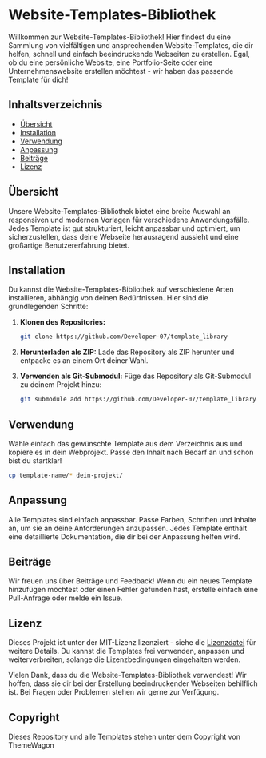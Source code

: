 # Website-Templates-Bibliothek

Willkommen zur Website-Templates-Bibliothek! Hier findest du eine Sammlung von vielfältigen und ansprechenden Website-Templates, die dir helfen, schnell und einfach beeindruckende Webseiten zu erstellen. Egal, ob du eine persönliche Website, eine Portfolio-Seite oder eine Unternehmenswebsite erstellen möchtest - wir haben das passende Template für dich!

## Inhaltsverzeichnis

- [Übersicht](#übersicht)
- [Installation](#installation)
- [Verwendung](#verwendung)
- [Anpassung](#anpassung)
- [Beiträge](#beiträge)
- [Lizenz](#lizenz)

## Übersicht

Unsere Website-Templates-Bibliothek bietet eine breite Auswahl an responsiven und modernen Vorlagen für verschiedene Anwendungsfälle. Jedes Template ist gut strukturiert, leicht anpassbar und optimiert, um sicherzustellen, dass deine Webseite herausragend aussieht und eine großartige Benutzererfahrung bietet.

## Installation

Du kannst die Website-Templates-Bibliothek auf verschiedene Arten installieren, abhängig von deinen Bedürfnissen. Hier sind die grundlegenden Schritte:

1. **Klonen des Repositories:**
   ```bash
   git clone https://github.com/Developer-07/template_library
   ```

2. **Herunterladen als ZIP:**
   Lade das Repository als ZIP herunter und entpacke es an einem Ort deiner Wahl.

3. **Verwenden als Git-Submodul:**
   Füge das Repository als Git-Submodul zu deinem Projekt hinzu:
   ```bash
   git submodule add https://github.com/Developer-07/template_library templates
   ```

## Verwendung

Wähle einfach das gewünschte Template aus dem Verzeichnis aus und kopiere es in dein Webprojekt. Passe den Inhalt nach Bedarf an und schon bist du startklar!

```bash
cp template-name/* dein-projekt/
```

## Anpassung

Alle Templates sind einfach anpassbar. Passe Farben, Schriften und Inhalte an, um sie an deine Anforderungen anzupassen. Jedes Template enthält eine detaillierte Dokumentation, die dir bei der Anpassung helfen wird.

## Beiträge

Wir freuen uns über Beiträge und Feedback! Wenn du ein neues Template hinzufügen möchtest oder einen Fehler gefunden hast, erstelle einfach eine Pull-Anfrage oder melde ein Issue.

## Lizenz

Dieses Projekt ist unter der MIT-Lizenz lizenziert - siehe die [Lizenzdatei](LICENSE) für weitere Details. Du kannst die Templates frei verwenden, anpassen und weiterverbreiten, solange die Lizenzbedingungen eingehalten werden.

Vielen Dank, dass du die Website-Templates-Bibliothek verwendest! Wir hoffen, dass sie dir bei der Erstellung beeindruckender Webseiten behilflich ist. Bei Fragen oder Problemen stehen wir gerne zur Verfügung.

## Copyright

Dieses Repository und alle Templates stehen unter dem Copyright von ThemeWagon